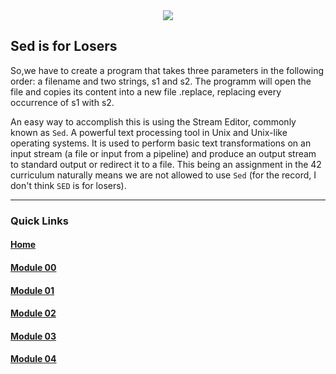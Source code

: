<div align="center">
  <img src="https://i.imgur.com/9RRWFs4.png">
</div>

## Sed is for Losers
So,we have to create a program that takes three parameters in the following order: a filename and two strings, s1 and s2.
The programm will open the file <filename> and copies its content into a new file <filename>.replace, replacing every occurrence of s1 with s2.  

An easy way to accomplish this is using the Stream Editor, commonly known as `Sed`. A powerful text processing tool in Unix and Unix-like operating systems. It is used to perform basic text transformations on an input stream (a file or input from a pipeline) and produce an output stream to standard output or redirect it to a file.
This being an assignment in the 42 curriculum naturally means we are not allowed to use `Sed` (for the record, I don't think `SED` is for losers). 

---
### Quick Links  

#### [Home](https://github.com/arommers/CPP_Modules)
#### [Module 00](https://github.com/arommers/CPP_Modules/tree/master/00)

#### [Module 01](https://github.com/arommers/CPP_Modules/tree/master/01)

#### [Module 02](https://github.com/arommers/CPP_Modules/tree/master/02)

#### [Module 03](https://github.com/arommers/CPP_Modules/tree/master/03)

#### [Module 04](https://github.com/arommers/CPP_Modules/tree/master/04)
